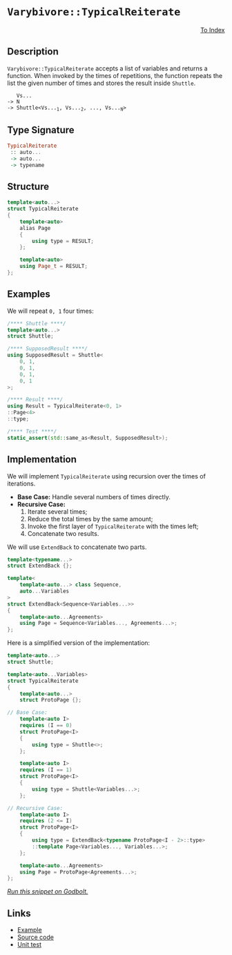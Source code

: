 <!-- Copyright 2024 Feng Mofan
SPDX-License-Identifier: Apache-2.0 -->

# `Varybivore::TypicalReiterate`

<p style='text-align: right;'><a href="../../../facilities/metafunctions.md#varybivore-typical-reiterate">To Index</a></p>

## Description

`Varybivore::TypicalReiterate` accepts a list of variables and returns a function. When invoked by the times of repetitions, the function repeats the list the given number of times and stores the result inside `Shuttle`.

<pre><code>   Vs...
-> N
-> Shuttle&lt;Vs...<sub>1</sub>, Vs...<sub>2</sub>, ..., Vs...<sub>N</sub>&gt;</code></pre>

## Type Signature

```Haskell
TypicalReiterate
 :: auto...
 -> auto...
 -> typename
```

## Structure

```C++
template<auto...>
struct TypicalReiterate
{
    template<auto>
    alias Page
    {
        using type = RESULT;
    };

    template<auto>
    using Page_t = RESULT;
};
```

## Examples

We will repeat `0, 1` four times:

```C++
/**** Shuttle ****/
template<auto...>
struct Shuttle;

/**** SupposedResult ****/
using SupposedResult = Shuttle<
    0, 1,
    0, 1,
    0, 1,
    0, 1
>;

/**** Result ****/
using Result = TypicalReiterate<0, 1>
::Page<4>
::type;

/**** Test ****/
static_assert(std::same_as<Result, SupposedResult>);
```

## Implementation

We will implement `TypicalReiterate` using recursion over the times of iterations.

- **Base Case:** Handle several numbers of times directly.
- **Recursive Case:**
  1. Iterate several times;
  2. Reduce the total times by the same amount;
  3. Invoke the first layer of `TypicalReiterate` with the times left;
  4. Concatenate two results.

We will use `ExtendBack` to concatenate two parts.

```C++
template<typename...>
struct ExtendBack {};

template<
    template<auto...> class Sequence,
    auto...Variables
>
struct ExtendBack<Sequence<Variables...>>
{
    template<auto...Agreements>
    using Page = Sequence<Variables..., Agreements...>;
};
```

Here is a simplified version of the implementation:

```C++
template<auto...>
struct Shuttle;

template<auto...Variables>
struct TypicalReiterate
{
    template<auto...>
    struct ProtoPage {};

// Base Case:
    template<auto I>
    requires (I == 0)
    struct ProtoPage<I>
    {
        using type = Shuttle<>;
    };

    template<auto I>
    requires (I == 1)
    struct ProtoPage<I>
    {
        using type = Shuttle<Variables...>;
    };

// Recursive Case:
    template<auto I>
    requires (2 <= I)
    struct ProtoPage<I>
    {
        using type = ExtendBack<typename ProtoPage<I - 2>::type>
        ::template Page<Variables..., Variables...>;
    };

    template<auto...Agreements>
    using Page = ProtoPage<Agreements...>;
};
```

[*Run this snippet on Godbolt.*](https://godbolt.org/#z:OYLghAFBqd5QCxAYwPYBMCmBRdBLAF1QCcAaPECAMzwBtMA7AQwFtMQByARg9KtQYEAysib0QXACx8BBAKoBnTAAUAHpwAMvAFYTStJg1DIApACYAQuYukl9ZATwDKjdAGFUtAK4sGIAKwAzKSuADJ4DJgAcj4ARpjEIAAcAOykAA6oCoRODB7evgHBmdmOAuGRMSzxiam2mPZlDEIETMQE%2BT5%2BQfWNuS1tBBXRcQnJaQqt7Z2FPZODw1U14wCUtqhexMjsHAD0AFSHR8cnp/u7JhoAggdHANQAIpjprozIeJgKd8cX17dnAJOvyulxuxzuQgQXgIBHo3yOwIImBY6QMSJMgTcTGhqAAdPiMdhQZNiF4HBCoTD6BirNdQf99ndsKokQx0BYmMgANbww7A3a7O4AdUwdwA7nRaHcvEo7gQEHgvlQvAwHLk5ah6YK0KqmKy9aL5aL0sRPgkAG6YdB3QzW03ITZKa3pQYKXGgpEotGYDFuAgATxezDY%2BPdgSJ1xJZIITJZrg53LuJhSVhSDxpoI9yNRBt9oLuBbl2e9vuxRFDhLuyAMCi%2BQkwAEcvG9MKR84Wy3j8QA1Np4JixegKTPh4kEUnk5ms9mcrm%2B%2BtNlu%2B3vEfuDz4V0ejukp9sFz059GYzuhq7AU3IxgEYfbq6F6XZIx3ZRMYCijEPCGN5uqn2YldrkOoakHcZ4XmwghugSW60iCaYZnSfyAshQL0uCACSXqXoIerqj8aEoYRwJZl6ubHjioYAQOQ6EmOE4xgAKoGeCiLQABKmCEAkuY7rB94HiW5HltBEZ3oWUbksoxCoEQL5vkmu7wYEsFancHKyliSggHuRakUeWI4nc6G0dc96mk2eCml8EDoUmgTpvZdwaCsOkSTGUkyagcl/m4xm3veyZ8fehYyhEwByoG76OZC0Kwj5tHKTpyYOSppmFgJZEGUQRkmWJBbmV4lmfHcNl2Q5n5cC5aUFm5z7SbJr4%2BX5okBbu1XBaFT4Bi8ZUUrF1L/n21EbiJCF5QpKWZn8gocQ6xDZJadyaewOkZfpnY5f5hYFUV1lmHZbgfkZVXjbVHkNW%2BvrNUlbXjfenXhd1UWflO8azr6T3BqK51eY1V13AAtHcZiEiAIBPblwWFmDa3fX9g2rsNUG4iBVHrsjCVBQWyVjatxaZSe%2BJgZg2HXpDIWPuF3m9T93m%2BsTpMYzBmZKalYKEfhSH3MyrCoqKnPsxzfJTSCZiBBE1ZeFgB06ts6Rk7eBGHH1VL8wiJGHj5hNhqJtUxaruNc8rQheOkJRWhxCheLQMYCw9EKm%2Bb6CW9bMZHfrcV5u1GggVwbbe77/vjT7dx%2BzpIdcCORKJYhguMi7Nu8ucoL2wnbuOUx6QsWIHFccQmUR7lYN05ikhF%2BDkWG3HdwMZ8tvq5GrSOMgAD6TC1gkBAQJM6BgworCYG3N5uGnIEm2bWQW58ruEi5ykcGstCcP4vB%2BBwWikKgnCHZY1h3AoGxbO%2BYs8KQBCaAvaxcgEki4hoSRmGYACcT9cP499JFwKQpNIS8cJIvAWASA0D7NeG8t4cF4AoEAPtz7rwXqQOAsAYCIBABsAg6RoTkEoGgFEdAEhRAHpwVQSQABsANSGSDuMAZAyBQ63zMLwK0hASB4F7n7fgggRBiHYFIGQghFAqHUPA0gug/ZinzukTgPBF7L1XhfTenAADy0JMExlQFQO4JDyGUOobQ%2BhuJ9oQA8Hg%2BgxAkwnxWLwOBWg1gQCQLgrOZjsEQEcfgxIwApBmD4HQJE81KCxAUbECIbR/TSN4ME5gxB/RKNiNoTADhwmkFwRBAgSiGC0DCSIrAsQvDACxLQWg0DuC8CwCwQwwBxDZKKmqS0xSN6YFUAk6EOxT4RCRH/DetA8CxHztEjwWAFHjjwEAkppBLTEFiJPJ45SjDdKMBfNYVADDAAUN2D4YolFBiSZw4QrFeHSF2YItQCixH6AqSgaw1h9A9OgZANYqB5a5GKQDHuH5TC70sGYcBEzVxYDuRANYdgElNBcGyGYfg/ZhAiCMaoYw/YlByAICFehEVNEWKMRIftgVqgEAMaYnguh6BxU0fFQwYVLHhbYKYHRCWFGxTSjFcKsVAsPtsCQsiOAr1IGA3gECtFkIoVQmhdCpCGJKrgFh5jzCBEqtYxZawECYCYFgRIgLSDX0kIEXET9Ag/w0JIMwkhSEgP8KQp%2B%2BhOAANIEA2VuJSFcFIUkJ%2Bn9SH%2BEkG/XVpCeUKIgVAmBZ9FmIJQfYtBqisEUFcagUxBCiEcDaCwc0KQAZMCrAYJ8XAn64i4HfJh%2BAiB/L0Ls7h4g%2BFHKUCckRuhvESKYFIkpnLuW8sURwFRGDoR3A0QKnRVDqwVNDlmnNGgSomKcQkCxgQzBWMDfAuxDjo1jrIJGtxZiUDps8a/H2NAbYJGgRAQJIjImhKSUe6JsT4mJLGSkq86TMkKJyXkgpRSkllIqVUje%2BB7SODqQoxpzSkRJPaQ0BR3TemhIGTsDewzRmnwmVMpQMy31hSDcs18ayNlbMYDs2QJaDn8PkBW4RG9q3nIWR8qwlgbmxABQ8p5AgXlvPsuR6w3y%2BW/LYZ8eAQKGggtyGC9wdLIUhDZEy5YCKshIryIJ1FEn0UUsxcSnjuLmg0pRdipTpLGXyeZcS1T0mGULG02J1lmx2WVUtVy%2BRIj%2BXaKFWm/tmbs13wlfmkgE65UztsYq5VqrKCcutbarNBqUj%2BCft/QIhrjUep9dZzg/rYFBqQag9BaiXErtjWwTgCbdEsAUOaOh5pHPekmHmqVbCi04f2RIQ5shjlEZ0CAYItb60yIs0231yjw3qM0aoHLeWCtFYNJMEdC73ETsCNOmxCDQ3paXTg0bq78tmxboVp%2BLdisEBbr1w5vjd0BKCSE6JJ7DsxLiSCpJ17BC3qyR%2BzAuT8liGfWM19czIOlJqd%2BzjIi/0OgA2MoDnTeCgb6f6CDQzVwwd4HB6ZyIkMLNnXwFZ6HMCbO2WM4tVWy21cI6cxrpHjBXMo6Bmjm86MMGKbsHulzPkWFY5vdj/yuO9F484CArg1PCfQKJqlaLcgc95%2BUIzVKSX9D0wUITIu8VacqApgzBLxe6cMzLnT5mD6md4Y2qz4DOBaL6/lu4q3cQbZc1K9zk2FWkCVSqsY6q/4BZAM/XEgRAj%2BHfh6kBzuUhOpi9ryBtgA1TZWFfEAkh/A6q/ikEBSRJCvy4A/Mw3q/6BC13yuLnnL4WcYT71PfvA9rAmdkZwkggA%3D%3D%3D)

## Links

- [Example](../../../code/facilities/metafunctions/varybivore/typical_reiterate/implementation.hpp)
- [Source code](../../../../conceptrodon/descend/varybivore/reiterate.hpp)
- [Unit test](../../../../tests/unit/metafunctions/varybivore/typical_reiterate.test.hpp)
